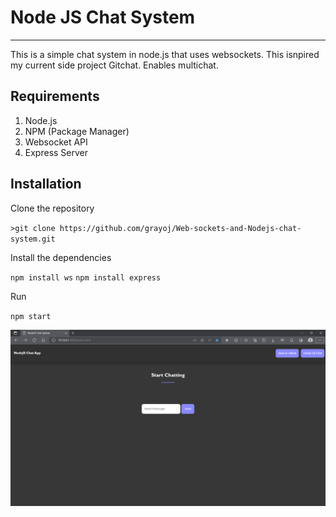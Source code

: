 # Node JS Chat System
***

This is a simple chat system in node.js that uses websockets. This isnpired my current side project Gitchat. 
Enables multichat.

## Requirements

1. Node.js
2. NPM (Package Manager)
3. Websocket API
4. Express Server

## Installation

Clone the repository

``>git clone https://github.com/grayoj/Web-sockets-and-Nodejs-chat-system.git``

Install the dependencies

``npm install ws``
``npm install express``

Run

``npm start``

<img src="CHAT.png">
